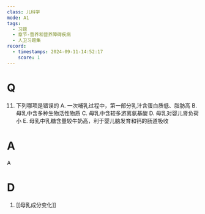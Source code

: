 ```yaml
---
class: 儿科学
mode: A1
tags:
  - 习题
  - 章节-营养和营养障碍疾病
  - 人卫习题集
record:
  - timestamps: 2024-09-11-14:52:17
    score: 1
---
```


# Q

11. 下列哪项是错误的
A. 一次哺乳过程中，第一部分乳汁含蛋白质低、脂肪高
B. 母乳中含多种生物活性物质
C. 母乳中含较多游离氨基酸
D. 母乳对婴儿肾负荷小
E. 母乳中乳糖含量较牛奶高，利于婴儿脑发育和钙的肠道吸收
# A
A
# D
1. [[母乳成分变化]]